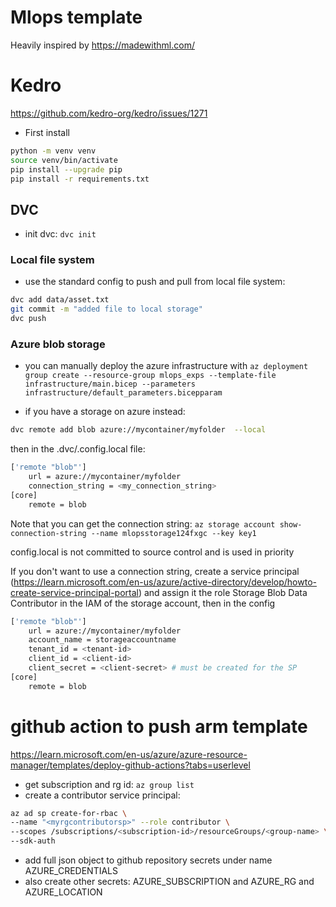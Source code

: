 # Mlops template

Heavily inspired by https://madewithml.com/


# Kedro
https://github.com/kedro-org/kedro/issues/1271



- First install

```bash
python -m venv venv
source venv/bin/activate
pip install --upgrade pip
pip install -r requirements.txt
```

## DVC

- init dvc: `dvc init`

### Local file system

- use the standard config to push and pull from local file system:

```bash
dvc add data/asset.txt
git commit -m "added file to local storage"
dvc push
```

### Azure blob storage

- you can manually deploy the azure infrastructure with `az deployment group create --resource-group mlops_exps --template-file infrastructure/main.bicep --parameters infrastructure/default_parameters.bicepparam`

- if you have a storage on azure instead:

```bash
dvc remote add blob azure://mycontainer/myfolder  --local
```

then in the .dvc/.config.local file:

```bash
['remote "blob"']
    url = azure://mycontainer/myfolder
    connection_string = <my_connection_string>
[core]
    remote = blob
```

Note that you can get the connection string: `az storage account show-connection-string --name mlopsstorage124fxgc --key key1`

config.local is not committed to source control and is used in priority

If you don't want to use a connection string, create a service principal (https://learn.microsoft.com/en-us/azure/active-directory/develop/howto-create-service-principal-portal) and assign it the role Storage Blob Data Contributor in the IAM of the storage account, then in the config

```bash
['remote "blob"']
    url = azure://mycontainer/myfolder
    account_name = storageaccountname
    tenant_id = <tenant-id>
    client_id = <client-id>
    client_secret = <client-secret> # must be created for the SP
[core]
    remote = blob
```


# github action to push arm template
https://learn.microsoft.com/en-us/azure/azure-resource-manager/templates/deploy-github-actions?tabs=userlevel

- get subscription and rg id: `az group list`
- create a contributor service principal:
```bash
az ad sp create-for-rbac \
--name "<myrgcontributorsp>" --role contributor \
--scopes /subscriptions/<subscription-id>/resourceGroups/<group-name> \
--sdk-auth
```
- add full json object to github repository secrets under name AZURE_CREDENTIALS
- also create other secrets: AZURE_SUBSCRIPTION and AZURE_RG and AZURE_LOCATION
